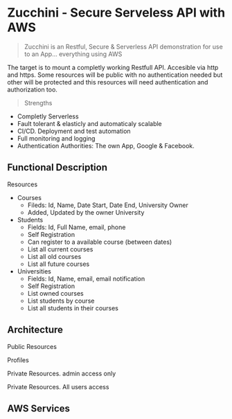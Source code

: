 # Zucchini - Secure Serveless API with AWS

> Zucchini is an Restful, Secure & Serverless API demonstration for use to an App... everything using AWS

The target is to mount a completly working Restfull API. Accesible via http and https. Some resources will be public with no authentication needed but other will be protected and this resources will need authentication and authorization too.

> Strengths
- Completly Serverless
- Fault tolerant & elasticly and automaticaly scalable
- CI/CD. Deployment and test automation
- Full monitoring and logging
- Authentication Authorities: The own App, Google & Facebook.


## Functional Description

Resources
- Courses
  - Fileds: Id, Name, Date Start, Date End, University Owner
  - Added, Updated by the owner University
- Students
  - Fields: Id, Full Name, email, phone
  - Self Registration
  - Can register to a available course (between dates)
  - List all current courses
  - List all old courses
  - List all future courses
- Universities
  - Fields: Id, Name, email, email notification
  - Self Registration
  - List owned courses
  - List students by course
  - List all students in their courses

## Architecture


Public Resources

Profiles

Private Resources. admin access only

Private Resources. All users access


## AWS Services
